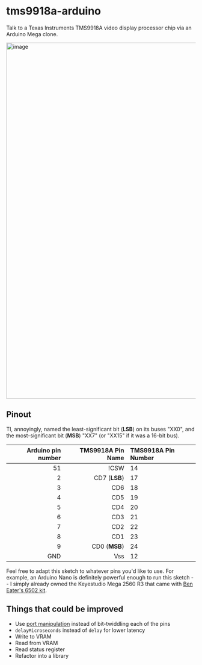 # tms9918a-arduino
Talk to a Texas Instruments TMS9918A video display processor chip via an Arduino Mega clone.

<img width="946" alt="image" src="https://user-images.githubusercontent.com/1096993/116016083-8880f000-a609-11eb-83e8-9487ff10fe0a.png">

## Pinout

TI, annoyingly, named the least-significant bit (**LSB**) on its buses "XX0",
and the most-significant bit (**MSB**) "XX7" (or "XX15" if it was a 16-bit bus).

| Arduino pin number | TMS9918A Pin Name | TMS9918A Pin Number |
| ----------: | ----------------: | :------------------ |
| 51 | !CSW | 14 |
| 2 | CD7 (**LSB**) | 17 |
| 3 | CD6 | 18 |
| 4 | CD5 | 19 |
| 5 | CD4 | 20 |
| 6 | CD3 | 21 |
| 7 | CD2 | 22 |
| 8 | CD1 | 23 |
| 9 | CD0 (**MSB**) | 24 |
| GND | Vss | 12 |

Feel free to adapt this sketch to whatever pins you'd like to use. For example, an Arduino Nano
is definitely powerful enough to run this sketch -- I simply already owned the
Keyestudio Mega 2560 R3 that came with [Ben Eater's 6502 kit](https://eater.net/6502).

## Things that could be improved

* Use [port manipulation](https://www.arduino.cc/en/Reference/PortManipulation) instead of bit-twiddling each of the pins
* `delayMicroseconds` instead of `delay` for lower latency
* Write to VRAM
* Read from VRAM
* Read status register
* Refactor into a library
